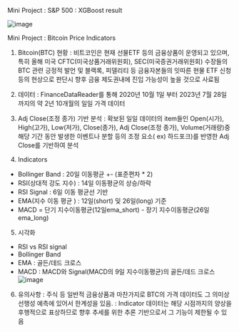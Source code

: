 Mini Project : S&P 500 : XGBoost result 

  ![image](https://github.com/emirfine/emirfine.github.io/assets/33411971/5ab14765-e1a7-42a0-be05-d1d0066c9661)

Mini Project : Bitcoin Price Indicators 

1. Bitcoin(BTC) 현황
   : 비트코인은 현재 선물ETF 등의 금융상품이 운영되고 있으며,
     특히 올해 미국 CFTC(미국상품거래위원회), SEC(미국증권거래위원회) 수장들의 BTC 관련 긍정적 발언 및
     블랙록, 피델리티 등 금융자본들의 잇따른 현물 ETF 신청 등의 현상으로 판단시 향후 금융 제도권내에 진입 가능성이
     높을 것으로 사료됨
   
3. 데이터
 : FinanceDataReader를 통해 2020년 10월 1일 부터 2023년 7월 28일까지의 약 2년 10개월의 일일 가격 데이터 

4. Adj Close(조정 종가) 기반 분석
 : 확보된 일일 데이터의 item들인 Open(시가), High(고가), Low(저가), Close(종가), Adj Close(조정 종가), Volume(거래량)중
   해당 기간 동안 발생한 이벤트나 분할 등의 조정 요소( ex) 하드포크)를 반영한 Adj Close를 기반하여 분석

5. Indicators
  - Bollinger Band : 20일 이동평균 +- (표준편차 * 2)
  - RSI(상대적 강도 지수) : 14일 이동평균의 상승/하락 
  - RSI Signal : 6일 이동 평균선 기반
  - EMA(지수 이동 평균 ) : 12일(short) 및 26일(long) 기준
  - MACD = 단기 지수이동평균(12일ema_short) - 장기 지수이동평균(26일 ema_long)
    
5. 시각화
 - RSI vs RSI signal
 - Bollinger Band
 - EMA : 골든/데드 크로스 
 - MACD : MACD와 Signal(MACD의 9일 지수이동평균)의 골든/데드 크로스
   ![image](https://github.com/sesac-2023/ckh_workspace/assets/33411971/5f9e187a-509c-4c7b-9f1f-2597b850a608)

 6. 유의사항
  : 주식 등 일반적 금융상품과 마찬가지로 BTC의 가격 데이터도 그 의미상 선행성 예측에 있어서 한계성을 있음.
  : Indicator 데이터는 해당 시점까지의 양상을 후행적으로 표상하므로 향후 추세를 위한 추론 기반으로서 그 기능이 제한될 수 있음

